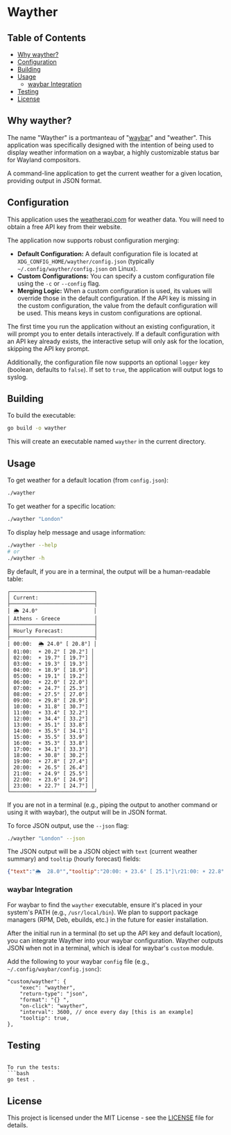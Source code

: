 # Wayther

## Table of Contents

*   [Why wayther?](#why-wayther)
*   [Configuration](#configuration)
*   [Building](#building)
*   [Usage](#usage)
    *   [waybar Integration](#waybar-integration)
*   [Testing](#testing)
*   [License](#license)

## Why wayther?
The name "Wayther" is a portmanteau of "[waybar](https://github.com/Alexays/waybar)" and "weather". This application was specifically designed with the intention of being used to display weather information on a waybar, a highly customizable status bar for Wayland compositors.

A command-line application to get the current weather for a given location, providing output in JSON format.

## Configuration

This application uses the [weatherapi.com](https://www.weatherapi.com/) for weather data. You will need to obtain a free API key from their website.

The application now supports robust configuration merging:
*   **Default Configuration:** A default configuration file is located at `XDG_CONFIG_HOME/wayther/config.json` (typically `~/.config/wayther/config.json` on Linux).
*   **Custom Configurations:** You can specify a custom configuration file using the `-c` or `--config` flag.
*   **Merging Logic:** When a custom configuration is used, its values will override those in the default configuration. If the API key is missing in the custom configuration, the value from the default configuration will be used. This means keys in custom configurations are optional.

The first time you run the application without an existing configuration, it will prompt you to enter details interactively. If a default configuration with an API key already exists, the interactive setup will only ask for the location, skipping the API key prompt.

Additionally, the configuration file now supports an optional `logger` key (boolean, defaults to `false`). If set to `true`, the application will output logs to syslog.

## Building

To build the executable:
```bash
go build -o wayther
```
This will create an executable named `wayther` in the current directory.

## Usage

To get weather for a default location (from `config.json`):
```bash
./wayther
```

To get weather for a specific location:
```bash
./wayther "London"
```

To display help message and usage information:
```bash
./wayther --help
# or
./wayther -h
```

By default, if you are in a terminal, the output will be a human-readable table:

```
┌───────────────────────────┐
│ Current:                  │
├───────────────────────────┤
│ 🌦️ 24.0°                  │
│ Athens - Greece           │
├───────────────────────────┤
│ Hourly Forecast:          │
├───────────────────────────┤
│ 00:00:  🌦️ 24.0° [ 20.8°] │
│ 01:00:  ☀️ 20.2° [ 20.2°] │
│ 02:00:  ☀️ 19.7° [ 19.7°] │
│ 03:00:  ☀️ 19.3° [ 19.3°] │
│ 04:00:  ☀️ 18.9° [ 18.9°] │
│ 05:00:  ☀️ 19.1° [ 19.2°] │
│ 06:00:  ☀️ 22.0° [ 22.0°] │
│ 07:00:  ☀️ 24.7° [ 25.3°] │
│ 08:00:  ☀️ 27.5° [ 27.0°] │
│ 09:00:  ☀️ 29.8° [ 28.9°] │
│ 10:00:  ☀️ 31.8° [ 30.7°] │
│ 11:00:  ☀️ 33.4° [ 32.2°] │
│ 12:00:  ☀️ 34.4° [ 33.2°] │
│ 13:00:  ☀️ 35.1° [ 33.8°] │
│ 14:00:  ☀️ 35.5° [ 34.1°] │
│ 15:00:  ☀️ 35.5° [ 33.9°] │
│ 16:00:  ☀️ 35.3° [ 33.8°] │
│ 17:00:  ☀️ 34.1° [ 33.3°] │
│ 18:00:  ☀️ 30.8° [ 30.2°] │
│ 19:00:  ☀️ 27.8° [ 27.4°] │
│ 20:00:  ☀️ 26.5° [ 26.4°] │
│ 21:00:  ☀️ 24.9° [ 25.5°] │
│ 22:00:  ☀️ 23.6° [ 24.9°] │
│ 23:00:  ☀️ 22.7° [ 24.7°] │
└───────────────────────────┘
```

If you are not in a terminal (e.g., piping the output to another command or using it with waybar), the output will be in JSON format.

To force JSON output, use the `--json` flag:

```bash
./wayther "London" --json
```

The JSON output will be a JSON object with `text` (current weather summary) and `tooltip` (hourly forecast) fields:

```json
{"text":"🌦️  28.0°","tooltip":"20:00: ☀️ 23.6° [ 25.1°]\r21:00: ☀️ 22.8° [ 24.8°]\r22:00: ☀️ 22.1° [ 24.6°]\r23:00: ☀️ 21.5° [ 21.5°]\r00:00: ☀️ 20.8° [ 20.8°]\r01:00: ☀️ 20.2° [ 20.2°]\r02:00: ☀️ 19.7° [ 19.7°]\r03:00: ☀️ 19.3° [ 19.3°]\r04:00: ☀️ 18.9° [ 18.9°]\r05:00: ☀️ 19.1° [ 19.2°]\r06:00:  22.0° [ 22.0°]\r07:00: ☀️ 24.7° [ 25.3°]\r08:00: ☀️ 27.5° [ 27.0°]\r09:00: ☀️ 29.8° [ 28.9°]\r10:00: ☀️ 31.8° [ 30.7°]\r11:00: ☀️ 33.4° [ 32.2°]\r12:00: ☀️ 34.4° [ 33.2°]\r13:00: ☀️ 35.1° [ 33.8°]\r14:00: ☀️ 35.5° [ 34.1°]\r15:00: ☀️ 35.5° [ 33.9°]\r16:00: ☀️ 35.3° [ 33.8°]\r17:00: ☀️ 34.1° [ 33.3°]\r18:00: ☀️ 30.8° [ 30.2°]\r19:00: ☀️ 27.8° [ 27.4°]"}
```

### waybar Integration

For waybar to find the `wayther` executable, ensure it's placed in your system's PATH (e.g., `/usr/local/bin`). We plan to support package managers (RPM, Deb, ebuilds, etc.) in the future for easier installation.

After the initial run in a terminal (to set up the API key and default location), you can integrate Wayther into your waybar configuration. Wayther outputs JSON when not in a terminal, which is ideal for waybar's `custom` module.

Add the following to your waybar `config` file (e.g., `~/.config/waybar/config.jsonc`):

```jsonc
"custom/wayther": {
    "exec": "wayther",
    "return-type": "json",
    "format": "{} ",
    "on-click": "wayther",
    "interval": 3600, // once every day [this is an example]
    "tooltip": true,
},
```
## Testing
```

To run the tests:
```bash
go test .
```

## License

This project is licensed under the MIT License - see the [LICENSE](LICENSE) file for details.
